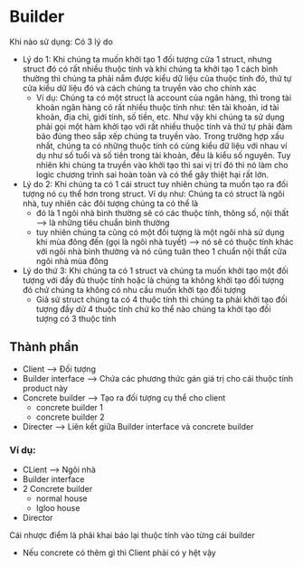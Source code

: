 # Builder
Khi nào sử dụng: Có 3 lý do
- Lý do 1: Khi chúng ta muốn khởi tạo 1 đối tượng cửa 1 struct, nhưng struct đó có rất nhiều thuộc tính và khi chúng ta khởi tạo 1 cách bình thường thì chúng ta phải nắm được kiểu dữ liệu của thuộc tính đó, thứ tự cửa kiểu dữ liệu đó và cách chúng ta truyền vào cho chính xác
    * Ví dụ: Chúng ta có một struct là account của ngân hàng, thì trong tài khoản ngân hàng có rất nhiều thuộc tính như: tên tài khoản, id tài khoản, địa chỉ, giới tính, số tiền, etc. Như vậy khi chúng ta sử dụng phải gọi một hàm khởi tạo với rất nhiều thuộc tính và thứ tự phải đảm bảo đúng theo sắp xếp chúng ta truyền vào. Trong trường hợp xấu nhất, chúng ta có những thuộc tính có cùng kiểu dữ liệu với nhau ví dụ như số tuổi và số tiền trong tài khoản, đều là kiểu số nguyên. Tuy nhiên khi chúng ta truyền vào khởi tạo thì sai vị trí đó thì nó làm cho logic chương trình sai hoàn toàn và có thể gây thiệt hại rất lớn.
- Lý do 2: Khi chúng ta có 1 cái struct tuy nhiên chúng ta muốn tạo ra đối tượng nó cụ thể hơn trong struct. Ví dụ như: Chúng ta có struct là ngôi nhà, tuy nhiên các đôi tượng chúng ta có thể là
    * đó là 1 ngôi nhà bình thường sẽ có các thuộc tính, thông số, nội thất --> là những tiêu chuẩn bình thường
    * tuy nhiên chúng ta cũng có một đối tượng là một ngôi nhà sử dụng khi mùa đông đến (gọi là ngôi nhà tuyết) --> nó sẽ có thuộc tính khác với ngôi nhà bình thường và nó cũng tuân theo 1 chuẩn nội thất cửa ngôi nhà mùa đông
- Lý do thứ 3: Khi chúng ta có 1 struct và chúng ta muốn khởi tạo một đối tượng với đầy đủ thuộc tính hoặc là chúng ta không khởi tạo đối tượng đó chứ chúng ta không có nhu cầu muốn khởi tạo đối tượng
    * Giả sử struct chúng ta có 4 thuộc tính thì chúng ta phải khởi tạo đối tượng đầy dử 4 thuộc tính chứ ko thể nào chúng ta khởi tạo đối tượng có 3 thuộc tính

## Thành phần
- Client --> Đối tượng
- Builder interface --> Chứa các phương thức gán giá trị cho cái thuộc tính product này
- Concrete builder --> Tạo ra đối tượng cụ thể cho client
    + concrete builder 1
    + concrete builder 2
- Directer --> Liên kết giữa Builder interface và concrete builder

### Ví dụ:
- CLient --> Ngôi nhà
- Builder interface 
- 2 Concrete builder
    + normal house
    + Igloo house
- Director

Cái nhược điểm là phải khai báo lại thuộc tính vào từng cái builder
- Nếu concrete có thêm gì thì Client phải có y hệt vậy